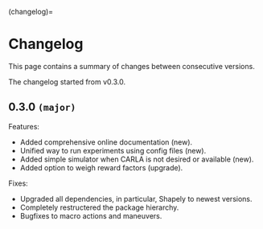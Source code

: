 (changelog)=
# Changelog

This page contains a summary of changes between consecutive versions.

The changelog started from v0.3.0.

## 0.3.0 `(major)`
Features:
- Added comprehensive online documentation (new).
- Unified way to run experiments using config files (new).
- Added simple simulator when CARLA is not desired or available (new).
- Added option to weigh reward factors (upgrade).

Fixes:
- Upgraded all dependencies, in particular, Shapely to newest versions.
- Completely restructered the package hierarchy.
- Bugfixes to macro actions and maneuvers.